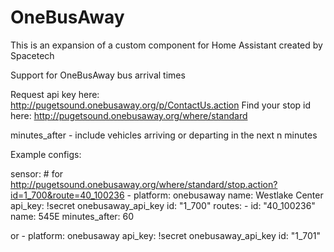 # OneBusAway
This is an expansion of a custom component for Home Assistant created by Spacetech

Support for OneBusAway bus arrival times

Request api key here: http://pugetsound.onebusaway.org/p/ContactUs.action
Find your stop id here: http://pugetsound.onebusaway.org/where/standard

minutes_after - include vehicles arriving or departing in the next n minutes

Example configs:

sensor:
    # for http://pugetsound.onebusaway.org/where/standard/stop.action?id=1_700&route=40_100236
    - platform: onebusaway
      name: Westlake Center
      api_key: !secret onebusaway_api_key
      id: "1_700"
      routes:
        - id: "40_100236"
          name: 545E
      minutes_after: 60

or 
    - platform: onebusaway
      api_key: !secret onebusaway_api_key
      id: "1_701"
